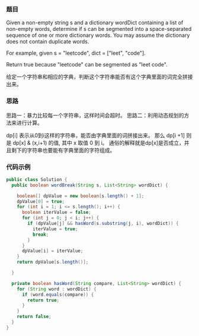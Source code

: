### 题目

Given a non-empty string s and a dictionary wordDict containing a list of non-empty words, determine if s can be segmented into a space-separated sequence of one or more dictionary words. You may assume the dictionary does not contain duplicate words.

For example, given
s = "leetcode",
dict = ["leet", "code"].

Return true because "leetcode" can be segmented as "leet code".

给定一个字符串和相应的字典，判断这个字符串能否有这个字典里面的词完全拼接出来。

### 思路

思路一：暴力比较每一个字符串，这样时间会超时。
思路二：利用动态规划的方法来进行计算。

dp[i] 表示从0到i这样的字符串，能否由字典里面的词拼接出来。
那么 dp[i +1] 则是 dp[x] & (x,i+1) 的值, 其中 x 取值 0 到 i。
通俗的解释就是dp[x]是否成立，并且剩下的字符串也要能有字典里面的字符组成。

### 代码示例

```java
public class Solution {
  public boolean wordBreak(String s, List<String> wordDict) {

    boolean[] dpValue = new boolean[s.length() + 1];
    dpValue[0] = true;
    for (int i = 1; i <= s.length(); i++) {
      boolean iterValue = false;
      for (int j = 0; j < i; j++) {
        if (dpValue[j] && hasWord(s.substring(j, i), wordDict)) {
          iterValue = true;
          break;
        }
      }
      dpValue[i] = iterValue;
    }
    return dpValue[s.length()];

  }

  private boolean hasWord(String compare, List<String> wordDict) {
    for (String word : wordDict) {
      if (word.equals(compare)) {
        return true;
      }
    }
    return false;
  }
}
```
